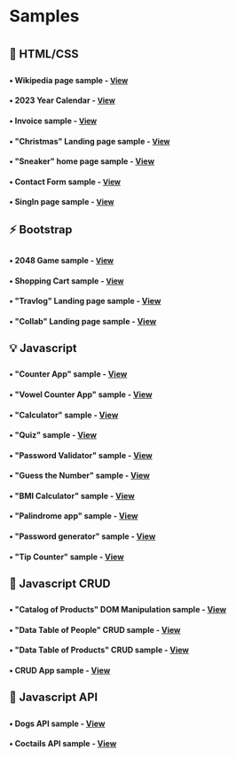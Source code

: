 
<h1 style="font-size: 30px;border-bottom: 1px;">Samples<h1>

<h4 style="font-size: 20px;">🎨 HTML/CSS<h4> 

<h4>• Wikipedia page sample - <a href="https://simonakom.github.io/Namu-darbai/1.RichardGere/Richard%20Gere.html" style="font-size:small;">View</a><h4>

<h4>• 2023 Year Calendar - <a href="https://simonakom.github.io/Namu-darbai/2.Calendar2023/2023%20Calendar.html" style="font-size:small;">View</a><h4>

<h4>• Invoice sample - <a href="https://simonakom.github.io/Namu-darbai/3.Invoice/invoice.html" style="font-size:small;">View</a><h4>

<h4>• "Christmas" Landing page sample - <a href="https://simonakom.github.io/Namu-darbai/4.SamplePage/sample-page.html" style="font-size:small;">View</a><h4>

<h4>• "Sneaker" home page sample - <a href="https://simonakom.github.io/Namu-darbai/Additional%20tasks/Sneaker/sneaker.html">View</a><h4>

<h4>• Contact Form sample - <a href="https://simonakom.github.io/Namu-darbai/5.ContactForm/contactform(with responsive).html" style="font-size:small;">View</a><h4>

<h4>• SingIn page sample - <a href="https://simonakom.github.io/Namu-darbai/6.RegistrationForm/Registration.html" style="font-size:small;">View</a><h4>


<h4 style="font-size: 20px;">⚡️ Bootstrap<h4> 

<h4>• 2048 Game sample - <a href="https://simonakom.github.io/Namu-darbai/7.%20Bootstrap/2048-Game/Game2048.html" style="font-size:small;">View</a><h4>

<h4>• Shopping Cart sample - <a href="https://simonakom.github.io/Namu-darbai/7.%20Bootstrap/Shopping-Cart/ShoppingCard.html" style="font-size:small;">View</a><h4>

<h4>• "Travlog" Landing page sample - <a href="https://simonakom.github.io/Namu-darbai/8.Travlog-landing%20page/Travlog.html">View</a><h4>

<h4>• "Collab" Landing page sample - <a href="https://simonakom.github.io/Namu-darbai/Additional%20tasks/Collab-landing%20page/collab.html">View</a><h4>


<h4 style="font-size: 20px;">💡 Javascript<h4> 

<h4>• "Counter App" sample - <a href="https://simonakom.github.io/Namu-darbai/Additional%20tasks/Workshop%202023.12.06%20(JS-number%20counter)/js.html">View</a><h4>

<h4>• "Vowel Counter App" sample - <a href="https://simonakom.github.io/Namu-darbai/Additional%20tasks/Workshop%202023.12.07%20(JS-vocals%20counter)%20/index.html">View</a><h4>

<h4>• "Calculator" sample - <a href="https://simonakom.github.io/Namu-darbai/JS%20-%20DOM/calculator/calculator.html">View</a><h4>

<h4>• "Quiz" sample - <a href="https://simonakom.github.io/Namu-darbai/JS - DOM/quiz/quiz.html">View</a><h4>

<h4>• "Password Validator" sample - <a href="https://simonakom.github.io/Namu-darbai/JS - DOM/pass.word/pass.html">View</a><h4>

<h4>• "Guess the Number" sample - <a href="https://simonakom.github.io/Namu-darbai/JS - DOM/guess number/index.html">View</a><h4>

<h4>• "BMI Calculator" sample - <a href="https://simonakom.github.io/Namu-darbai/Additional tasks/Workshop 2023.12.13 (BMI calculator)/index.html
">View</a><h4>

<h4>• "Palindrome app" sample - <a href="https://simonakom.github.io/Namu-darbai/Additional tasks/Workshop 2023.12.20 (Palindrome app)/index.html">View</a><h4>

<h4>• "Password generator" sample - <a href="https://simonakom.github.io/Namu-darbai/Additional tasks/Workshop 2024.01.10 (Passwrd Generator)/index.html">View</a><h4>

<h4>• "Tip Counter" sample - <a href="https://simonakom.github.io/Namu-darbai/Additional tasks/Workshop 2024.01.12 (Tip counter)/index.html">View</a><h4>

<h4 style="font-size: 20px;">📁 Javascript CRUD <h4> 

<h4>• "Catalog of Products" DOM Manipulation sample - <a href="https://simonakom.github.io/Namu-darbai/JS - objects (CRUD)/DOM Manipulation/products.html">View</a><h4>

<h4>• "Data Table of People" CRUD sample - <a href="https://simonakom.github.io/Namu-darbai/JS - objects (CRUD)/data table - people (CRUD) /dynamic-table.html">View</a><h4>

<h4>• "Data Table of Products" CRUD sample - <a href="https://simonakom.github.io/Namu-darbai/JS - objects (CRUD)/data table - products (CRUD)/index.html">View</a><h4>

<h4>• CRUD App sample - <a href="https://simonakom.github.io/Namu-darbai/JS - objects (CRUD)/CRUD Application/admin.html">View</a><h4>


<h4 style="font-size: 20px;">🔗 Javascript API <h4> 

<h4>• Dogs API sample - <a href="https://simonakom.github.io/Namu-darbai/JS - API/Dogs API/dogs - photo album.html">View</a><h4>

<h4>• Coctails API sample - <a href="https://simonakom.github.io/Namu-darbai/JS - API/Coctails API/coctails.html">View</a><h4>






